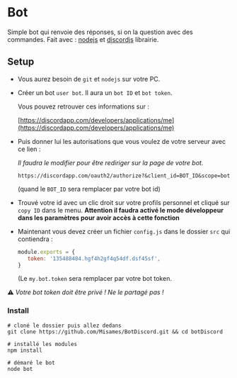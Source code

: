 # Bot

Simple bot qui renvoie des réponses, si on la question avec des commandes.
Fait avec : [nodejs](https://nodejs.org/en/) et [discordjs](https://discord.js.org/#/) librairie.

## Setup

- Vous aurez besoin de `git` et `nodejs` sur votre PC.
- Créer un bot `user bot`.
    Il aura un `bot ID` et `bot token`.

    Vous pouvez retrouver ces informations sur :

    [https://discordapp.com/developers/applications/me](https://discordapp.com/developers/applications/me)

- Puis donner lui les autorisations que vous voulez de votre serveur avec ce lien :

    *Il faudra le modifier pour être rediriger sur la page de votre bot.*

    `https://discordapp.com/oauth2/authorize?&client_id=BOT_ID&scope=bot`

    (quand le `BOT_ID` sera remplacer par votre bot id)

- Trouvé votre id avec un clic droit sur votre profils personnel et cliqué sur `copy ID` dans le menu. **Attention il faudra activé le mode développeur dans les paramètres pour avoir accès à cette fonction**

- Maintenant vous devez créer un fichier `config.js` dans le dossier `src` qui contiendra :

    ```js
    module.exports = {
       token: '135488484.hgf4h2gf4q54df.dsf45sf',
    }
    ```

    (Le `my.bot.token` sera remplacer par votre bot token.

:warning: _Votre bot token doit être privé ! Ne le partagé pas !_

### Install

```shell
# cloné le dossier puis allez dedans
git clone https://github.com/Misames/BotDiscord.git && cd botDiscord

# installé les modules
npm install

# démaré le bot
node bot
```

